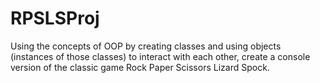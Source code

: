 # RPSLSProj
Using the concepts of OOP by creating classes and using objects (instances of those classes) to interact with each other, create a console version of the classic game Rock Paper Scissors Lizard Spock. 

